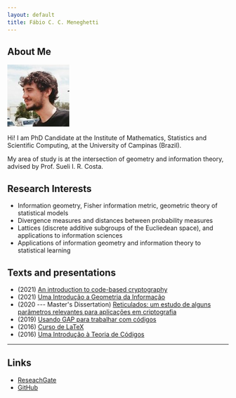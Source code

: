 ```yaml
---
layout: default
title: Fábio C. C. Meneghetti
---
```


## About Me

<img class="profile-picture" src="me.jpeg">

Hi! I am PhD Candidate at the Institute of Mathematics, Statistics and Scientific Computing, at the University of Campinas (Brazil).

My area of study is at the intersection of geometry and information theory, advised by Prof. Sueli I. R. Costa.

## Research Interests

* Information geometry, Fisher information metric, geometric theory of statistical models
* Divergence measures and distances between probability measures
* Lattices (discrete additive subgroups of the Eucliedean space), and applications to information sciences
* Applications of information geometry and information theory to statistical learning

## Texts and presentations
* (2021) [An introduction to code-based cryptography](docs/code-based-cripto.pdf)
* (2021) [Uma Introdução a Geometria da Informação](docs/info-geometry2021.pdf)
* (2020 --- Master's Dissertation) [Reticulados: um estudo de alguns parâmetros
relevantes para aplicações em criptografia](docs/dissertacao.pdf)
* (2019) [Usando GAP para trabalhar com códigos](docs/gap-2019.pdf)
* (2016) [Curso de LaTeX](/curso-LaTeX-camecc)
* (2016) [Uma Introdução à Teoria de Códigos](docs/divulgamat2016.pdf)

---

## Links

* [ReseachGate](https://www.researchgate.net/profile/Fabio-C-C-Meneghetti)
* [GitHub](https://github.com/fabiom)
